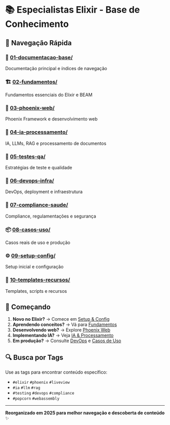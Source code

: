 # 📚 Especialistas Elixir - Base de Conhecimento

## 🎯 Navegação Rápida

### 📖 [01-documentacao-base/](01-documentacao-base/)
Documentação principal e índices de navegação

### 🏗️ [02-fundamentos/](02-fundamentos/)  
Fundamentos essenciais do Elixir e BEAM

### 🚀 [03-phoenix-web/](03-phoenix-web/)
Phoenix Framework e desenvolvimento web

### 🤖 [04-ia-processamento/](04-ia-processamento/)
IA, LLMs, RAG e processamento de documentos

### 🧪 [05-testes-qa/](05-testes-qa/)
Estratégias de teste e qualidade

### 🚢 [06-devops-infra/](06-devops-infra/)
DevOps, deployment e infraestrutura  

### 🏥 [07-compliance-saude/](07-compliance-saude/)
Compliance, regulamentações e segurança

### 📦 [08-casos-uso/](08-casos-uso/)
Casos reais de uso e produção

### ⚙️ [09-setup-config/](09-setup-config/)
Setup inicial e configuração

### 📎 [10-templates-recursos/](10-templates-recursos/)
Templates, scripts e recursos

## 🚀 Começando

1. **Novo no Elixir?** → Comece em [Setup & Config](09-setup-config/)
2. **Aprendendo conceitos?** → Vá para [Fundamentos](02-fundamentos/)  
3. **Desenvolvendo web?** → Explore [Phoenix Web](03-phoenix-web/)
4. **Implementando IA?** → Veja [IA & Processamento](04-ia-processamento/)
5. **Em produção?** → Consulte [DevOps](06-devops-infra/) e [Casos de Uso](08-casos-uso/)

## 🔍 Busca por Tags

Use as tags para encontrar conteúdo específico:
- `#elixir` `#phoenix` `#liveview` 
- `#ia` `#llm` `#rag`
- `#testing` `#devops` `#compliance`
- `#popcorn` `#webassembly`

---
**Reorganizado em 2025 para melhor navegação e descoberta de conteúdo** ✨